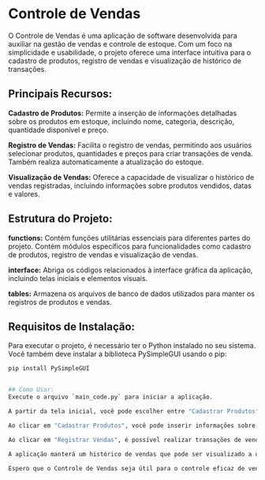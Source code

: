 # Controle de Vendas

O Controle de Vendas é uma aplicação de software desenvolvida para auxiliar na gestão de vendas e controle de estoque. Com um foco na simplicidade e usabilidade, o projeto oferece uma interface intuitiva para o cadastro de produtos, registro de vendas e visualização de histórico de transações.

## Principais Recursos:
**Cadastro de Produtos:** Permite a inserção de informações detalhadas sobre os produtos em estoque, incluindo nome, categoria, descrição, quantidade disponível e preço.

**Registro de Vendas:** Facilita o registro de vendas, permitindo aos usuários selecionar produtos, quantidades e preços para criar transações de venda. Também realiza automaticamente a atualização do estoque.

**Visualização de Vendas:** Oferece a capacidade de visualizar o histórico de vendas registradas, incluindo informações sobre produtos vendidos, datas e valores. 

## Estrutura do Projeto:
**functions:** Contém funções utilitárias essenciais para diferentes partes do projeto. Contém módulos específicos para funcionalidades como cadastro de produtos, registro de vendas e visualização de vendas.

**interface:** Abriga os códigos relacionados à interface gráfica da aplicação, incluindo telas iniciais e elementos visuais.

**tables:** Armazena os arquivos de banco de dados utilizados para manter os registros de produtos e vendas.

## Requisitos de Instalação:
Para executar o projeto, é necessário ter o Python instalado no seu sistema. Você também deve instalar a biblioteca PySimpleGUI usando o pip:

```bash
pip install PySimpleGUI


## Como Usar:
Execute o arquivo `main_code.py` para iniciar a aplicação.

A partir da tela inicial, você pode escolher entre "Cadastrar Produtos" e "Registrar Vendas".

Ao clicar em "Cadastrar Produtos", você pode inserir informações sobre novos produtos em estoque.

Ao clicar em "Registrar Vendas", é possível realizar transações de venda, selecionando produtos e quantidades.

A aplicação manterá um histórico de vendas que pode ser visualizado a qualquer momento.

Espero que o Controle de Vendas seja útil para o controle eficaz de vendas e estoque. Fique à vontade para contribuir, relatar problemas ou sugerir melhorias!